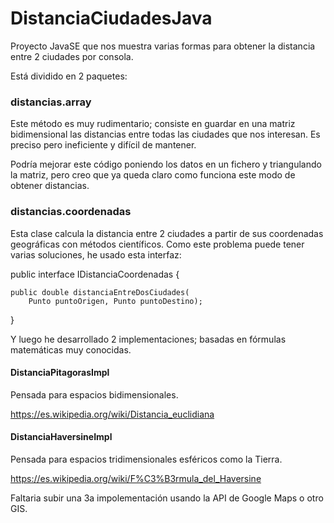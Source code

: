 # DistanciaCiudadesJava

Proyecto JavaSE que nos muestra varias formas para obtener la distancia entre 2 ciudades por consola.

Está dividido en 2 paquetes:

### distancias.array

Este método es muy rudimentario; consiste en guardar en una matriz bidimensional las distancias entre todas las 
ciudades que nos interesan. Es preciso pero ineficiente y difícil de mantener.

Podría mejorar este código poniendo los datos en un fichero y triangulando la matriz,  pero creo que ya queda claro
como funciona este modo de obtener distancias.

### distancias.coordenadas

Esta clase calcula la distancia entre 2 ciudades a partir de sus coordenadas geográficas con métodos científicos.
Como este problema puede tener varias soluciones, he usado esta interfaz:

public interface IDistanciaCoordenadas {

	public double distanciaEntreDosCiudades(
		Punto puntoOrigen, Punto puntoDestino);
		
}

Y luego he desarrollado 2 implementaciones; basadas en fórmulas matemáticas muy conocidas.

#### DistanciaPitagorasImpl 

Pensada para espacios bidimensionales.

https://es.wikipedia.org/wiki/Distancia_euclidiana

#### DistanciaHaversineImpl

Pensada para espacios tridimensionales esféricos como la Tierra.

https://es.wikipedia.org/wiki/F%C3%B3rmula_del_Haversine

Faltaria subir una 3a impolementación usando la API de Google Maps o otro GIS.
